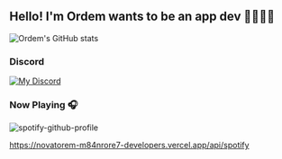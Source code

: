 ## Hello! I'm Ordem wants to be an app dev 🧑🏽‍💻📱 

![Ordem's GitHub stats](https://github-readme-stats.vercel.app/api?username=ordem-yoo&show_icons=true&theme=midnight-purple&count_private=true)


### Discord
[![My Discord](https://discord-readme-badge.vercel.app/api?id=358480813681016832)](https://discordapp.com/users/358480813681016832)

### Now Playing 🎧
![spotify-github-profile](https://novatorem-m84nrore7-developers.vercel.app/api//view?uid=b65g4u0wscp56eq1cm0fuog0f&cover_image=true&theme=default&bar_color=a147b3&bar_color_cover=true)

https://novatorem-m84nrore7-developers.vercel.app/api/spotify




<!--
**ordem-yoo/ordem-yoo** is a ✨ _special_ ✨ repository because its `README.md` (this file) appears on your GitHub profile.

Here are some ideas to get you started:

- 🔭 I’m currently working on ...
- 🌱 I’m currently learning ...
- 👯 I’m looking to collaborate on ...
- 🤔 I’m looking for help with ...
- 💬 Ask me about ...
- 📫 How to reach me: ...
- 😄 Pronouns: ...
- ⚡ Fun fact: ...
-->
